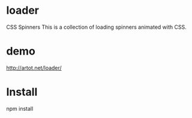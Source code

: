 loader
======

CSS Spinners
This is a collection of loading spinners animated with CSS.

demo
====

http://artot.net/loader/

Install
====
npm install

